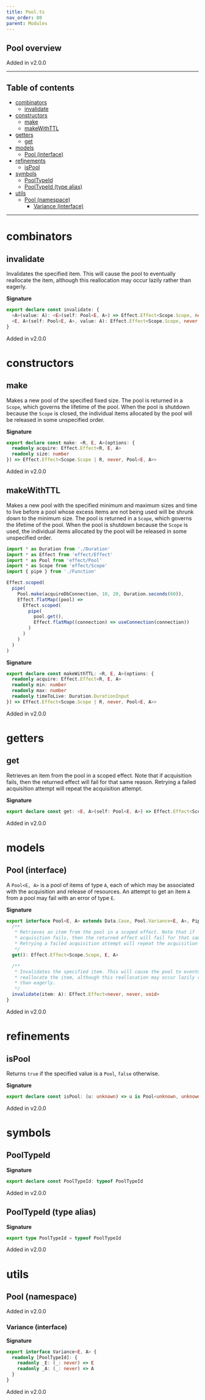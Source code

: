 ```yaml
---
title: Pool.ts
nav_order: 80
parent: Modules
---
```


## Pool overview

Added in v2.0.0

---

<h2 class="text-delta">Table of contents</h2>

- [combinators](#combinators)
  - [invalidate](#invalidate)
- [constructors](#constructors)
  - [make](#make)
  - [makeWithTTL](#makewithttl)
- [getters](#getters)
  - [get](#get)
- [models](#models)
  - [Pool (interface)](#pool-interface)
- [refinements](#refinements)
  - [isPool](#ispool)
- [symbols](#symbols)
  - [PoolTypeId](#pooltypeid)
  - [PoolTypeId (type alias)](#pooltypeid-type-alias)
- [utils](#utils)
  - [Pool (namespace)](#pool-namespace)
    - [Variance (interface)](#variance-interface)

---

# combinators

## invalidate

Invalidates the specified item. This will cause the pool to eventually
reallocate the item, although this reallocation may occur lazily rather
than eagerly.

**Signature**

```ts
export declare const invalidate: {
  <A>(value: A): <E>(self: Pool<E, A>) => Effect.Effect<Scope.Scope, never, void>
  <E, A>(self: Pool<E, A>, value: A): Effect.Effect<Scope.Scope, never, void>
}
```

Added in v2.0.0

# constructors

## make

Makes a new pool of the specified fixed size. The pool is returned in a
`Scope`, which governs the lifetime of the pool. When the pool is shutdown
because the `Scope` is closed, the individual items allocated by the pool
will be released in some unspecified order.

**Signature**

```ts
export declare const make: <R, E, A>(options: {
  readonly acquire: Effect.Effect<R, E, A>
  readonly size: number
}) => Effect.Effect<Scope.Scope | R, never, Pool<E, A>>
```

Added in v2.0.0

## makeWithTTL

Makes a new pool with the specified minimum and maximum sizes and time to
live before a pool whose excess items are not being used will be shrunk
down to the minimum size. The pool is returned in a `Scope`, which governs
the lifetime of the pool. When the pool is shutdown because the `Scope` is
used, the individual items allocated by the pool will be released in some
unspecified order.

```ts
import * as Duration from './Duration'
import * as Effect from 'effect/Effect'
import * as Pool from 'effect/Pool'
import * as Scope from 'effect/Scope'
import { pipe } from './Function'

Effect.scoped(
  pipe(
    Pool.make(acquireDbConnection, 10, 20, Duration.seconds(60)),
    Effect.flatMap((pool) =>
      Effect.scoped(
        pipe(
          pool.get(),
          Effect.flatMap((connection) => useConnection(connection))
        )
      )
    )
  )
)
```

**Signature**

```ts
export declare const makeWithTTL: <R, E, A>(options: {
  readonly acquire: Effect.Effect<R, E, A>
  readonly min: number
  readonly max: number
  readonly timeToLive: Duration.DurationInput
}) => Effect.Effect<Scope.Scope | R, never, Pool<E, A>>
```

Added in v2.0.0

# getters

## get

Retrieves an item from the pool in a scoped effect. Note that if
acquisition fails, then the returned effect will fail for that same reason.
Retrying a failed acquisition attempt will repeat the acquisition attempt.

**Signature**

```ts
export declare const get: <E, A>(self: Pool<E, A>) => Effect.Effect<Scope.Scope, E, A>
```

Added in v2.0.0

# models

## Pool (interface)

A `Pool<E, A>` is a pool of items of type `A`, each of which may be
associated with the acquisition and release of resources. An attempt to get
an item `A` from a pool may fail with an error of type `E`.

**Signature**

```ts
export interface Pool<E, A> extends Data.Case, Pool.Variance<E, A>, Pipeable {
  /**
   * Retrieves an item from the pool in a scoped effect. Note that if
   * acquisition fails, then the returned effect will fail for that same reason.
   * Retrying a failed acquisition attempt will repeat the acquisition attempt.
   */
  get(): Effect.Effect<Scope.Scope, E, A>

  /**
   * Invalidates the specified item. This will cause the pool to eventually
   * reallocate the item, although this reallocation may occur lazily rather
   * than eagerly.
   */
  invalidate(item: A): Effect.Effect<never, never, void>
}
```

Added in v2.0.0

# refinements

## isPool

Returns `true` if the specified value is a `Pool`, `false` otherwise.

**Signature**

```ts
export declare const isPool: (u: unknown) => u is Pool<unknown, unknown>
```

Added in v2.0.0

# symbols

## PoolTypeId

**Signature**

```ts
export declare const PoolTypeId: typeof PoolTypeId
```

Added in v2.0.0

## PoolTypeId (type alias)

**Signature**

```ts
export type PoolTypeId = typeof PoolTypeId
```

Added in v2.0.0

# utils

## Pool (namespace)

Added in v2.0.0

### Variance (interface)

**Signature**

```ts
export interface Variance<E, A> {
  readonly [PoolTypeId]: {
    readonly _E: (_: never) => E
    readonly _A: (_: never) => A
  }
}
```

Added in v2.0.0
